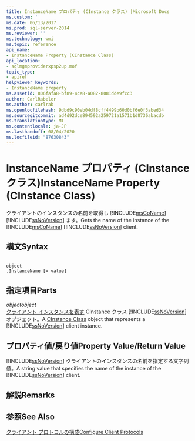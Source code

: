 ```yaml
---
title: InstanceName プロパティ (CInstance クラス) |Microsoft Docs
ms.custom: ''
ms.date: 06/13/2017
ms.prod: sql-server-2014
ms.reviewer: ''
ms.technology: wmi
ms.topic: reference
api_name:
- InstanceName Property (CInstance Class)
api_location:
- sqlmgmproviderxpsp2up.mof
topic_type:
- apiref
helpviewer_keywords:
- InstanceName property
ms.assetid: 806fafa8-bf89-4ce8-a082-8081dde9fcc3
author: CarlRabeler
ms.author: carlrab
ms.openlocfilehash: 9dbd9c90eb04df8cff4499b60d0bf6e0f3abed34
ms.sourcegitcommit: ad4d92dce894592a259721a1571b1d8736abacdb
ms.translationtype: MT
ms.contentlocale: ja-JP
ms.lasthandoff: 08/04/2020
ms.locfileid: "87630843"
---
```

# <a name="instancename-property-cinstance-class"></a><span data-ttu-id="74327-102">InstanceName プロパティ (CInstance クラス)</span><span class="sxs-lookup"><span data-stu-id="74327-102">InstanceName Property (CInstance Class)</span></span>
  <span data-ttu-id="74327-103">クライアントのインスタンスの名前を取得し [!INCLUDE[msCoName](../../includes/msconame-md.md)] [!INCLUDE[ssNoVersion](../../includes/ssnoversion-md.md)] ます。</span><span class="sxs-lookup"><span data-stu-id="74327-103">Gets the name of the instance of the [!INCLUDE[msCoName](../../includes/msconame-md.md)] [!INCLUDE[ssNoVersion](../../includes/ssnoversion-md.md)] client.</span></span>  
  
## <a name="syntax"></a><span data-ttu-id="74327-104">構文</span><span class="sxs-lookup"><span data-stu-id="74327-104">Syntax</span></span>  
  
```  
  
object  
.InstanceName [= value]  
```  
  
## <a name="parts"></a><span data-ttu-id="74327-105">指定項目</span><span class="sxs-lookup"><span data-stu-id="74327-105">Parts</span></span>  
 <span data-ttu-id="74327-106">*object*</span><span class="sxs-lookup"><span data-stu-id="74327-106">*object*</span></span>  
 <span data-ttu-id="74327-107">[クライアント インスタンスを表す](cinstance-class.md) CInstance クラス [!INCLUDE[ssNoVersion](../../includes/ssnoversion-md.md)] オブジェクト。</span><span class="sxs-lookup"><span data-stu-id="74327-107">A [CInstance Class](cinstance-class.md) object that represents a [!INCLUDE[ssNoVersion](../../includes/ssnoversion-md.md)] client instance.</span></span>  
  
## <a name="property-valuereturn-value"></a><span data-ttu-id="74327-108">プロパティ値/戻り値</span><span class="sxs-lookup"><span data-stu-id="74327-108">Property Value/Return Value</span></span>  
 <span data-ttu-id="74327-109">[!INCLUDE[ssNoVersion](../../includes/ssnoversion-md.md)] クライアントのインスタンスの名前を指定する文字列値。</span><span class="sxs-lookup"><span data-stu-id="74327-109">A string value that specifies the name of the instance of the [!INCLUDE[ssNoVersion](../../includes/ssnoversion-md.md)] client.</span></span>  
  
## <a name="remarks"></a><span data-ttu-id="74327-110">解説</span><span class="sxs-lookup"><span data-stu-id="74327-110">Remarks</span></span>  
  
## <a name="see-also"></a><span data-ttu-id="74327-111">参照</span><span class="sxs-lookup"><span data-stu-id="74327-111">See Also</span></span>  
 [<span data-ttu-id="74327-112">クライアント プロトコルの構成</span><span class="sxs-lookup"><span data-stu-id="74327-112">Configure Client Protocols</span></span>](https://technet.microsoft.com/library/ms181035.aspx)  
  
  

